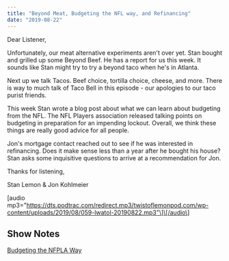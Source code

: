 ```yaml
---
title: "Beyond Meat, Budgeting the NFL way, and Refinancing"
date: "2019-08-22"
---
```


Dear Listener,

Unfortunately, our meat alternative experiments aren't over yet. Stan bought and grilled up some Beyond Beef. He has a report for us this week. It sounds like Stan might try to try a beyond taco when he's in Atlanta.

Next up we talk Tacos. Beef choice, tortilla choice, cheese, and more. There is way to much talk of Taco Bell in this episode - our apologies to our taco purist friends.

This week Stan wrote a blog post about what we can learn about budgeting from the NFL. The NFL Players association released talking points on budgeting in preparation for an impending lockout. Overall, we think these things are really good advice for all people.

Jon's mortgage contact reached out to see if he was interested in refinancing. Does it make sense less than a year after he bought his house? Stan asks some inquisitive questions to arrive at a recommendation for Jon.

Thanks for listening,

Stan Lemon & Jon Kohlmeier

\[audio mp3="https://dts.podtrac.com/redirect.mp3/twistoflemonpod.com/wp-content/uploads/2019/08/059-lwatol-20190822.mp3"\]\[/audio\]

## Show Notes

[Budgeting the NFPLA Way](https://stanlemon.com/2019/08/17/budgeting-the-nfpla-way/)
